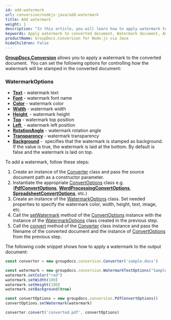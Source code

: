 ```yaml
---
id: add-watermark
url: conversion/nodejs-java/add-watermark
title: Add watermark
weight: 1
description: "In this article, you will learn how to apply watermark to document pages when converting document with GroupDocs.Conversion for Node.js via Java API."
keywords: Apply watermark to converted document, Watermark document, Add page watermark, Apply watermark, convert document
productName: GroupDocs.Conversion for Node.js via Java
hideChildren: False
---
```

[**GroupDocs.Conversion**](https://products.groupdocs.com/conversion/nodejs-java) allows you to apply a watermark to the converted document.  You can set the following options for controlling how the watermark will be stamped in the converted document:

### WatermarkOptions

*   **[Text](https://reference.groupdocs.com/conversion/nodejs-java/com.groupdocs.conversion.options.convert/watermarktextoptions/#getText--)** -  watermark text
*   **[Font](https://reference.groupdocs.com/conversion/nodejs-java/com.groupdocs.conversion.options.convert/watermarktextoptions/#getWatermarkFont--)** -  watermark font name
*   **[Color](https://reference.groupdocs.com/conversion/nodejs-java/com.groupdocs.conversion.options.convert/watermarktextoptions/#getColor--)** - watermark color
*   **[Width](https://reference.groupdocs.com/conversion/nodejs-java/com.groupdocs.conversion.options.convert/watermarkoptions/#getWidth--)** - watermark width
*   **[Height ](https://reference.groupdocs.com/conversion/nodejs-java/com.groupdocs.conversion.options.convert/watermarkoptions/#getHeight--)** -  watermark height
*   **[Top](https://reference.groupdocs.com/conversion/nodejs-java/com.groupdocs.conversion.options.convert/watermarkoptions/#getTop--)** -  watermark top position
*   **[Left ](https://reference.groupdocs.com/conversion/nodejs-java/com.groupdocs.conversion.options.convert/watermarkoptions/#getLeft--)** - watermark left position
*   **[RotationAngle](https://reference.groupdocs.com/conversion/nodejs-java/com.groupdocs.conversion.options.convert/watermarkoptions/#getRotationAngle--)** -  watermark rotation angle
*   **[Transparency](https://reference.groupdocs.com/conversion/nodejs-java/com.groupdocs.conversion.options.convert/watermarkoptions/#getTransparency--)** -  watermark transparency
*   **[Background](https://reference.groupdocs.com/conversion/nodejs-java/com.groupdocs.conversion.options.convert/watermarkoptions/#getBackground--)** -  specifies that the watermark is stamped as background. If the value is true, the watermark is laid at the bottom. By default is false and the watermark is laid on top.

  
To add a watermark, follow these steps:

1.   Create an instance of the [Converter](https://reference.groupdocs.com/conversion/nodejs-java/com.groupdocs.conversion/Converter) class and pass the source document path as a constructor parameter.
2.   Instantiate the appropriate [ConvertOptions](https://reference.groupdocs.com/conversion/nodejs-java/com.groupdocs.conversion.options.convert/ConvertOptions) class e.g. (**[PdfConvertOptions](https://reference.groupdocs.com/conversion/nodejs-java/com.groupdocs.conversion.options.convert/PdfConvertOptions)**, **[WordProcessingConvertOptions](https://reference.groupdocs.com/conversion/nodejs-java/com.groupdocs.conversion.options.convert/WordProcessingConvertOptions)**, **[SpreadsheetConvertOptions](https://reference.groupdocs.com/conversion/nodejs-java/com.groupdocs.conversion.options.convert/SpreadsheetConvertOptions)**, etc.)
3.   Create an instance of the [WatermarkOptions](https://reference.groupdocs.com/conversion/nodejs-java/com.groupdocs.conversion.options.convert/WatermarkOptions) class. Set needed properties to specify the watermark color, width, height, text, image, etc.
4.   Call the [setWatermark](https://reference.groupdocs.com/conversion/nodejs-java/com.groupdocs.conversion.options.convert/commonconvertoptions/#setWatermark-com.groupdocs.conversion.options.convert.WatermarkOptions-) method of the [ConvertOptions](https://reference.groupdocs.com/conversion/nodejs-java/com.groupdocs.conversion.options.convert/ConvertOptions) instance with the instance of the [WatermarkOptions](https://reference.groupdocs.com/conversion/nodejs-java/com.groupdocs.conversion.options.convert/WatermarkOptions) class created in the previous step. 
5.   Call the [convert](https://reference.groupdocs.com/conversion/nodejs-java/com.groupdocs.conversion/Converter#convert(java.lang.String,%20com.groupdocs.conversion.options.convert.ConvertOptions)) method of the [Converter](https://reference.groupdocs.com/conversion/nodejs-java/com.groupdocs.conversion/Converter) class instance and pass the filename of the converted document and the instance of [ConvertOptions](https://reference.groupdocs.com/conversion/nodejs-java/com.groupdocs.conversion.options.convert/ConvertOptions) from the previous step.

The following code snippet shows how to apply a watermark to the output document:

```js
const converter = new groupdocs.conversion.Converter('sample.docx')

const watermark = new groupdocs.conversion.WatermarkTextOptions("Sample watermark")
watermark.setColor("red")
watermark.setWidth(100)
watermark.setHeight(100)
watermark.setBackground(true)

const convertOptions = new groupdocs.conversion.PdfConvertOptions()
convertOptions.setWatermark(watermark)

converter.convert('converted.pdf', convertOptions)
```